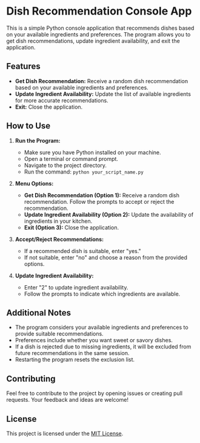 # Dish Recommendation Console App

This is a simple Python console application that recommends dishes based on your available ingredients and preferences. The program allows you to get dish recommendations, update ingredient availability, and exit the application.

## Features

- **Get Dish Recommendation:** Receive a random dish recommendation based on your available ingredients and preferences.
- **Update Ingredient Availability:** Update the list of available ingredients for more accurate recommendations.
- **Exit:** Close the application.

## How to Use

1. **Run the Program:**
   - Make sure you have Python installed on your machine.
   - Open a terminal or command prompt.
   - Navigate to the project directory.
   - Run the command: `python your_script_name.py`

2. **Menu Options:**
   - **Get Dish Recommendation (Option 1):** Receive a random dish recommendation. Follow the prompts to accept or reject the recommendation.
   - **Update Ingredient Availability (Option 2):** Update the availability of ingredients in your kitchen.
   - **Exit (Option 3):** Close the application.

3. **Accept/Reject Recommendations:**
   - If a recommended dish is suitable, enter "yes."
   - If not suitable, enter "no" and choose a reason from the provided options.

4. **Update Ingredient Availability:**
   - Enter "2" to update ingredient availability.
   - Follow the prompts to indicate which ingredients are available.

## Additional Notes

- The program considers your available ingredients and preferences to provide suitable recommendations.
- Preferences include whether you want sweet or savory dishes.
- If a dish is rejected due to missing ingredients, it will be excluded from future recommendations in the same session.
- Restarting the program resets the exclusion list.

## Contributing

Feel free to contribute to the project by opening issues or creating pull requests. Your feedback and ideas are welcome!

## License

This project is licensed under the [MIT License](LICENSE).
